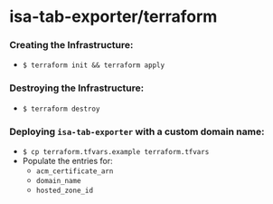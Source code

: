 # isa-tab-exporter/terraform

### Creating the Infrastructure:
- `$ terraform init && terraform apply`

### Destroying the Infrastructure:
- `$ terraform destroy`

### Deploying `isa-tab-exporter` with a custom domain name:
- `$ cp terraform.tfvars.example terraform.tfvars`
- Populate the entries for:
    - `acm_certificate_arn`
    - `domain_name`
    - `hosted_zone_id`
